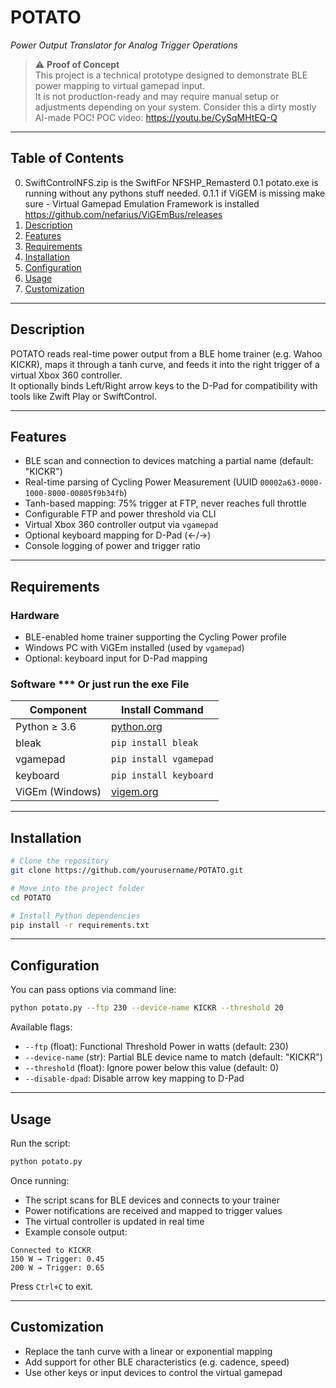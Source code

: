 # POTATO  
_Power Output Translator for Analog Trigger Operations_

> ⚠️ **Proof of Concept**  
> This project is a technical prototype designed to demonstrate BLE power mapping to virtual gamepad input.  
> It is not production-ready and may require manual setup or adjustments depending on your system. 
> Consider this a dirty mostly AI-made POC! POC video: https://youtu.be/CySqMHtEQ-Q

---

## Table of Contents
0. SwiftControlNFS.zip is the SwiftFor NFSHP_Remasterd
0.1 potato.exe is running without any pythons stuff needed.
0.1.1 if ViGEM is missing make sure  - Virtual Gamepad Emulation Framework is installed https://github.com/nefarius/ViGEmBus/releases    
2. [Description](#description)  
3. [Features](#features)  
4. [Requirements](#requirements)  
5. [Installation](#installation)  
6. [Configuration](#configuration)  
7. [Usage](#usage)  
8. [Customization](#customization)  

---

## Description

POTATO reads real-time power output from a BLE home trainer (e.g. Wahoo KICKR), maps it through a tanh curve, and feeds it into the right trigger of a virtual Xbox 360 controller.  
It optionally binds Left/Right arrow keys to the D-Pad for compatibility with tools like Zwift Play or SwiftControl.

---

## Features

- BLE scan and connection to devices matching a partial name (default: "KICKR")  
- Real-time parsing of Cycling Power Measurement (UUID `00002a63-0000-1000-8000-00805f9b34fb`)  
- Tanh-based mapping: 75% trigger at FTP, never reaches full throttle  
- Configurable FTP and power threshold via CLI  
- Virtual Xbox 360 controller output via `vgamepad`  
- Optional keyboard mapping for D-Pad (←/→)  
- Console logging of power and trigger ratio

---

## Requirements

### Hardware

- BLE-enabled home trainer supporting the Cycling Power profile  
- Windows PC with ViGEm installed (used by `vgamepad`)  
- Optional: keyboard input for D-Pad mapping

### Software *** Or just run the exe File

| Component      | Install Command              |
|----------------|------------------------------|
| Python ≥ 3.6   | [python.org](https://www.python.org)  
| bleak          | `pip install bleak`  
| vgamepad       | `pip install vgamepad`  
| keyboard       | `pip install keyboard`  
| ViGEm (Windows)| [vigem.org](https://vigem.org)  

---

## Installation

```bash
# Clone the repository
git clone https://github.com/yourusername/POTATO.git

# Move into the project folder
cd POTATO

# Install Python dependencies
pip install -r requirements.txt
```

---

## Configuration

You can pass options via command line:

```bash
python potato.py --ftp 230 --device-name KICKR --threshold 20
```

Available flags:

- `--ftp` (float): Functional Threshold Power in watts (default: 230)  
- `--device-name` (str): Partial BLE device name to match (default: "KICKR")  
- `--threshold` (float): Ignore power below this value (default: 0)  
- `--disable-dpad`: Disable arrow key mapping to D-Pad

---

## Usage

Run the script:

```bash
python potato.py
```

Once running:

- The script scans for BLE devices and connects to your trainer  
- Power notifications are received and mapped to trigger values  
- The virtual controller is updated in real time  
- Example console output:

```
Connected to KICKR  
150 W → Trigger: 0.45  
200 W → Trigger: 0.65
```

Press `Ctrl+C` to exit.

---

## Customization

- Replace the tanh curve with a linear or exponential mapping  
- Add support for other BLE characteristics (e.g. cadence, speed)  
- Use other keys or input devices to control the virtual gamepad  
